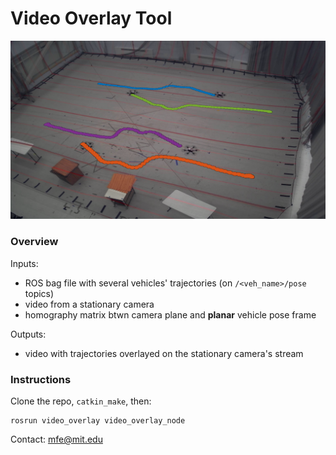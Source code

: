 
# Video Overlay Tool

![](./example_screenshot.png)

### Overview
Inputs:
- ROS bag file with several vehicles' trajectories (on `/<veh_name>/pose` topics)
- video from a stationary camera
- homography matrix btwn camera plane and **planar** vehicle pose frame

Outputs:
- video with trajectories overlayed on the stationary camera's stream

### Instructions
Clone the repo, `catkin_make`, then:

```
rosrun video_overlay video_overlay_node
```

Contact: mfe@mit.edu
